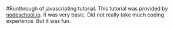 #Runthrough of javascripting tutorial.
This tutorial was provided by [nodeschool.io](http://nodeschool.io/#workshopppers). It
was very basic. Did not really take much coding experience. But it was fun.
